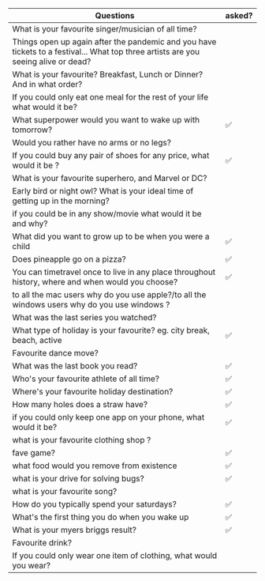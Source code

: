 | Questions | asked?
| --------- | -----
| What is your favourite singer/musician of all time? |
| Things open up again after the pandemic and you have tickets to a festival... What top three artists are you seeing alive or dead? |
| What is your favourite? Breakfast, Lunch or Dinner? And in what order? |
| If you could only eat one meal for the rest of your life what would it be? |
| What superpower would you want to wake up with tomorrow? | ✅
| Would you rather have no arms or no legs? |
| If you could buy any pair of shoes for any price, what would it be ? | ✅
| What is your favourite superhero, and Marvel or DC? |
| Early bird or night owl? What is your ideal time of getting up in the morning? |
| if you could be in any show/movie what would it be and why? |
| What did you want to grow up to be when you were a child | ✅
| Does pineapple go on a pizza? | ✅
| You can timetravel once to live in any place throughout history, where and when would you choose? | ✅
| to all the mac users why do you use apple?/to all the windows users why do you use windows ? |
| What was the last series you watched? |
| What type of holiday is your favourite? eg. city break, beach, active | ✅
| Favourite dance move? |
| What was the last book you read? | ✅
| Who's your favourite athlete of all time? | ✅
| Where's your favourite holiday destination? | ✅
| How many holes does a straw have? | ✅
| if you could only keep one app on your phone, what would it be? | ✅
| what is your favourite clothing shop ? |
| fave game? | ✅
| what food would you remove from existence | ✅
| what is your drive for solving bugs? | ✅
| what is your favourite song? |
| How do you typically spend your saturdays? | ✅
| What's the first thing you do when you wake up | ✅
| What is your myers briggs result? | ✅
| Favourite drink? |
| If you could only wear one item of clothing, what would you wear? |
